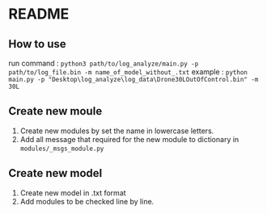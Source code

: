 # README
## How to use
run command : `python3 path/to/log_analyze/main.py -p path/to/log_file.bin -m name_of_model_without_.txt`
example : `python main.py -p "Desktop\log_analyze\log_data\Drone30LOutOfControl.bin" -m 30L`

## Create new moule
1. Create new modules by set the name in lowercase letters.
2. Add all message that required for the new module to dictionary in  `modules/_msgs_module.py`

## Create new model
1. Create new model in .txt format
2. Add modules to be checked line by line.